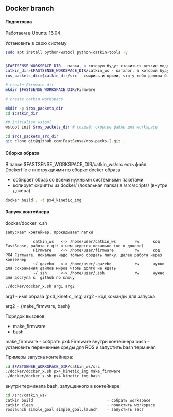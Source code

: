 **Docker branch**
--------------------
#### Подготовка
Работаем в Ubuntu 16.04

Установить в свою систему
```bash
sudo apt install python-wstool python-catkin-tools -y


$FASTSENSE_WORKSPACE_DIR - папка, в которую будут ставиться всякие модули, библиотеки и тд. Эта папка будет прокинута в докер
catkin_dir=$FASTSENSE_WORKSPACE_DIR/catkin_ws - каталог, в который будут ставиться пакеты для ROS
ros_packets_dir=$catkin_dir/src - смирись и прими, что у тебя должна быть папка src, иначе ничего не соберётся

# create Firmware dir 
mkdir $FASTSENSE_WORKSPACE_DIR/Firmware

# create catkin workspace

mkdir -p $ros_packets_dir
cd $catkin_dir

## Initialise wstool
wstool init $ros_packets_dir # создаёт скрытые файлы для workspace

cd $ros_packets_src_dir
git clone git@github.com:FastSense/ros-packs-2.git .
```


#### Сборка образа

В папке $FASTSENSE_WORKSPACE_DIR/catkin_ws/src есть файл Dockerfile с инструкциями по сборке docker образа

* собирает образ со всеми нужными системными пакетами
* копирует скрипты из docker/ (локальная папка) в /src/scripts/ (внутри докера)

```bash
docker build . -t px4_kinetic_img
```

#### Запуск контейнера

docker/docker_x.sh

    запускает контейнер, прокидывает папки 

                catkin_ws   <-> /home/user/catkin_ws        rw      код FastSense, работа с git в нем ведется локально (не в докере)
                Firmware    <-> /home/user/firmware         rw      код PX4 Firmware, локально надо только создать папку, далее работа через контейнер
                ~/.gazebo   <-> /home/user/.gazebo          rw      нужно для сохранения файлов миров чтобы долго не ждать 
                ~/.ssh      <-> /home/user/.ssh             rw      нужно для доступа к  github по ключу

    

```bash
./docker/docker_x.sh arg1 arg2
```

arg1 - имя образа (px4_kinetic_img)
arg2 - код команды для запуска

arg2 = {make_firmware, bash}

Порядок вызовов:
- make_firmware
- bash

make_firmware 	- собрать px4 Firmware внутри контейнера
bash			- установить переменные среды для ROS и запустить bash терминал

Примеры запуска контейнера:
```bash
cd $FASTSENSE_WORKSPACE_DIR/catkin_ws/src
./docker/docker_x.sh px4_kinetic_img make_firmware
./docker/docker_x.sh px4_kinetic_img bash
```

внутри терминала bash, запущенного в контейнере:
```bash
cd /src/catkin_ws/
catkin build 								- собрать workspace
catkin clean								- почистить workspace 
roslaunch simple_goal simple_goal.launch 	- запустить тест
```